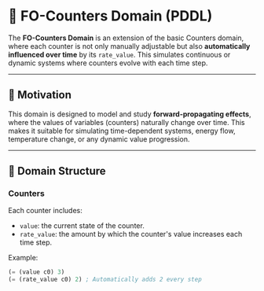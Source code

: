 # 🔄 FO-Counters Domain (PDDL)

The **FO-Counters Domain** is an extension of the basic Counters domain, where each counter is not only manually adjustable but also **automatically influenced over time** by its `rate_value`. This simulates continuous or dynamic systems where counters evolve with each time step.

---

## 🧠 Motivation

This domain is designed to model and study **forward-propagating effects**, where the values of variables (counters) naturally change over time. This makes it suitable for simulating time-dependent systems, energy flow, temperature change, or any dynamic value progression.

---

## 📂 Domain Structure

### Counters

Each counter includes:
- `value`: the current state of the counter.
- `rate_value`: the amount by which the counter's value increases each time step.

Example:
```lisp
(= (value c0) 3)
(= (rate_value c0) 2) ; Automatically adds 2 every step
